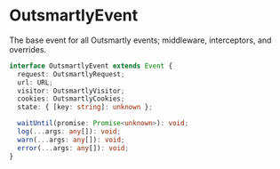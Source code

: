 # OutsmartlyEvent

The base event for all Outsmartly events; middleware, interceptors, and overrides.

```ts
interface OutsmartlyEvent extends Event {
  request: OutsmartlyRequest;
  url: URL;
  visitor: OutsmartlyVisitor;
  cookies: OutsmartlyCookies;
  state: { [key: string]: unknown };

  waitUntil(promise: Promise<unknown>): void;
  log(...args: any[]): void;
  warn(...args: any[]): void;
  error(...args: any[]): void;
}
```

